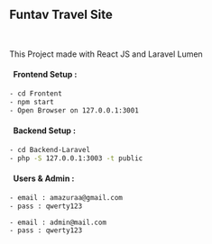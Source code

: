 ## Funtav Travel Site
</br>

This Project made with React JS and Laravel Lumen

#### &nbsp; Frontend Setup : 

```bash
- cd Frontent
- npm start
- Open Browser on 127.0.0.1:3001
```

#### &nbsp; Backend Setup : 

```bash
- cd Backend-Laravel
- php -S 127.0.0.1:3003 -t public
```

#### &nbsp; Users & Admin : 

```bash
- email : amazuraa@gmail.com
- pass : qwerty123

- email : admin@mail.com
- pass : qwerty123
```
